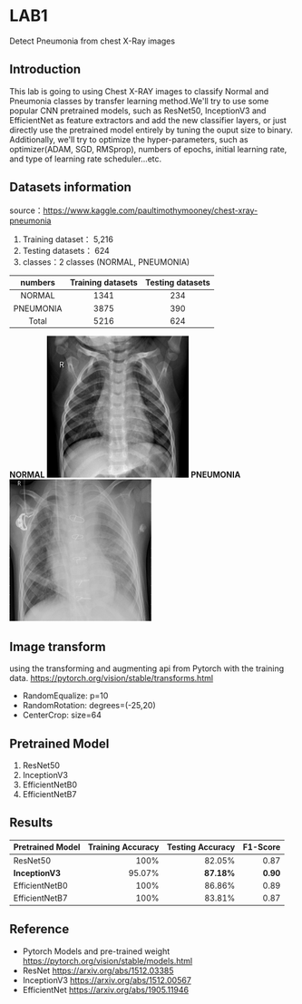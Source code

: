 # LAB1
Detect Pneumonia from chest X-Ray images

## Introduction
This lab is going to using Chest X-RAY images to classify Normal and Pneumonia classes by transfer learning method.We'll try to use some popular CNN pretrained models, such as ResNet50, InceptionV3 and EfficientNet as feature extractors and add the new classifier layers, or just directly use the pretrained model entirely by tuning the ouput size to binary. Additionally, we'll try to optimize the hyper-parameters, such as optimizer(ADAM, SGD, RMSprop), numbers of epochs, initial learning rate, and type of learning rate scheduler...etc.

## Datasets information
source：https://www.kaggle.com/paultimothymooney/chest-xray-pneumonia
1. Training dataset： 5,216
2. Testing datasets：   624
3. classes：2 classes (NORMAL, PNEUMONIA)

| numbers   | Training datasets | Testing datasets |
| :--------------: | :-----------------: | :----------------: |
| NORMAL           |     1341   |     234  | 
| PNEUMONIA        |     3875   |     390  |
| Total            |     5216   |     624  |

**NORMAL**  <img src="https://github.com/WesWu0929/LAB1/blob/main/IM-0117-0001.jpeg" alt="alt text" width="250" height="250">
**PNEUMONIA** <img src="https://github.com/WesWu0929/LAB1/blob/main/person3_bacteria_11.jpeg" alt="alt text" width="250" height="250">

## Image transform

using the transforming and augmenting api from Pytorch with the training data.
https://pytorch.org/vision/stable/transforms.html

- RandomEqualize: p=10
- RandomRotation: degrees=(-25,20)
- CenterCrop: size=64

## Pretrained Model

1. ResNet50
2. InceptionV3
3. EfficientNetB0
4. EfficientNetB7

## Results

| Pretrained Model   | Training Accuracy | Testing Accuracy | F1-Score  |
| -------------------- | ------------------: | ----------------: | -------------: |
| ResNet50           |                  100% |            82.05% |           0.87 |
| **InceptionV3**    |                95.07% |        **87.18%** |       **0.90** |
| EfficientNetB0     |                  100% |            86.86% |           0.89 |
| EfficientNetB7     |                  100% |            83.81% |           0.87 |


## Reference

- Pytorch Models and pre-trained weight https://pytorch.org/vision/stable/models.html
- ResNet https://arxiv.org/abs/1512.03385
- InceptionV3 https://arxiv.org/abs/1512.00567
- EfficientNet https://arxiv.org/abs/1905.11946

